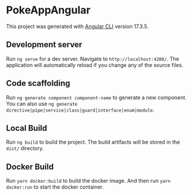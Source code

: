 # PokeAppAngular

This project was generated with [Angular CLI](https://github.com/angular/angular-cli) version 17.3.5.

## Development server

Run `ng serve` for a dev server. Navigate to `http://localhost:4200/`. The application will automatically reload if you change any of the source files.

## Code scaffolding

Run `ng generate component component-name` to generate a new component. You can also use `ng generate directive|pipe|service|class|guard|interface|enum|module`.

## Local Build

Run `ng build` to build the project. The build artifacts will be stored in the `dist/` directory.

## Docker Build

Run `yarn docker:build` to build the docker image. And then run `yarn docker:run` to start the docker container.
